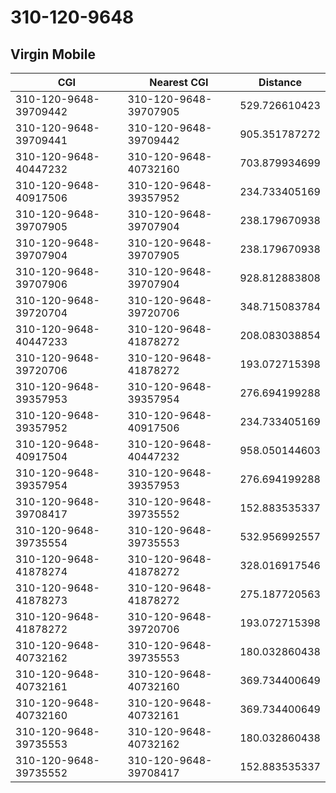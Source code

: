 # 310-120-9648
## Virgin Mobile


| CGI | Nearest CGI | Distance |
|-----|-------------|----------|
| 310-120-9648-39709442 | 310-120-9648-39707905 | 529.726610423 |
| 310-120-9648-39709441 | 310-120-9648-39709442 | 905.351787272 |
| 310-120-9648-40447232 | 310-120-9648-40732160 | 703.879934699 |
| 310-120-9648-40917506 | 310-120-9648-39357952 | 234.733405169 |
| 310-120-9648-39707905 | 310-120-9648-39707904 | 238.179670938 |
| 310-120-9648-39707904 | 310-120-9648-39707905 | 238.179670938 |
| 310-120-9648-39707906 | 310-120-9648-39707904 | 928.812883808 |
| 310-120-9648-39720704 | 310-120-9648-39720706 | 348.715083784 |
| 310-120-9648-40447233 | 310-120-9648-41878272 | 208.083038854 |
| 310-120-9648-39720706 | 310-120-9648-41878272 | 193.072715398 |
| 310-120-9648-39357953 | 310-120-9648-39357954 | 276.694199288 |
| 310-120-9648-39357952 | 310-120-9648-40917506 | 234.733405169 |
| 310-120-9648-40917504 | 310-120-9648-40447232 | 958.050144603 |
| 310-120-9648-39357954 | 310-120-9648-39357953 | 276.694199288 |
| 310-120-9648-39708417 | 310-120-9648-39735552 | 152.883535337 |
| 310-120-9648-39735554 | 310-120-9648-39735553 | 532.956992557 |
| 310-120-9648-41878274 | 310-120-9648-41878272 | 328.016917546 |
| 310-120-9648-41878273 | 310-120-9648-41878272 | 275.187720563 |
| 310-120-9648-41878272 | 310-120-9648-39720706 | 193.072715398 |
| 310-120-9648-40732162 | 310-120-9648-39735553 | 180.032860438 |
| 310-120-9648-40732161 | 310-120-9648-40732160 | 369.734400649 |
| 310-120-9648-40732160 | 310-120-9648-40732161 | 369.734400649 |
| 310-120-9648-39735553 | 310-120-9648-40732162 | 180.032860438 |
| 310-120-9648-39735552 | 310-120-9648-39708417 | 152.883535337 |

